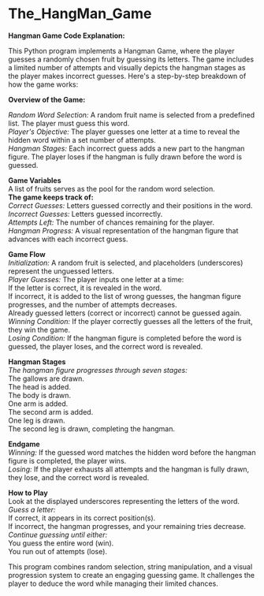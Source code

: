 # The_HangMan_Game
**Hangman Game Code Explanation:**<br>

This Python program implements a Hangman Game, where the player guesses a randomly chosen fruit by guessing its letters. The game includes a limited number of attempts and visually depicts the hangman stages as the player makes incorrect guesses. Here's a step-by-step breakdown of how the game works:

**Overview of the Game:**<br>

_Random Word Selection:_ A random fruit name is selected from a predefined list. The player must guess this word.<br>
_Player's Objective:_ The player guesses one letter at a time to reveal the hidden word within a set number of attempts.<br>
_Hangman Stages:_  Each incorrect guess adds a new part to the hangman figure. The player loses if the hangman is fully drawn before the word is guessed.<br>

**Game Variables**<br>
A list of fruits serves as the pool for the random word selection.<br>
**The game keeps track of:**<br>
_Correct Guesses:_ Letters guessed correctly and their positions in the word.<br>
_Incorrect Guesses:_ Letters guessed incorrectly.<br>
_Attempts Left:_ The number of chances remaining for the player.<br>
_Hangman Progress:_ A visual representation of the hangman figure that advances with each incorrect guess.

**Game Flow**<br>
_Initialization:_ A random fruit is selected, and placeholders (underscores) represent the unguessed letters.<br>
_Player Guesses:_ The player inputs one letter at a time:<br>
If the letter is correct, it is revealed in the word.<br>
If incorrect, it is added to the list of wrong guesses, the hangman figure progresses, and the number of attempts decreases.<br>
Already guessed letters (correct or incorrect) cannot be guessed again.<br>
_Winning Condition:_ If the player correctly guesses all the letters of the fruit, they win the game.<br>
_Losing Condition:_ If the hangman figure is completed before the word is guessed, the player loses, and the correct word is revealed.<br>

**Hangman Stages**<br>
_The hangman figure progresses through seven stages:_<br>
The gallows are drawn.<br>
The head is added.<br>
The body is drawn.<br>
One arm is added.<br>
The second arm is added.<br>
One leg is drawn.<br>
The second leg is drawn, completing the hangman.<br>

**Endgame**<br>
_Winning:_ If the guessed word matches the hidden word before the hangman figure is completed, the player wins.<br>
_Losing:_ If the player exhausts all attempts and the hangman is fully drawn, they lose, and the correct word is revealed.<br>

**How to Play**<br>
Look at the displayed underscores representing the letters of the word.<br>
_Guess a letter:_<br>
If correct, it appears in its correct position(s).<br>
If incorrect, the hangman progresses, and your remaining tries decrease.<br>
_Continue guessing until either:_<br>
You guess the entire word (win).<br>
You run out of attempts (lose).<br>

This program combines random selection, string manipulation, and a visual progression system to create an engaging guessing game. It challenges the player to deduce the word while managing their limited chances.







